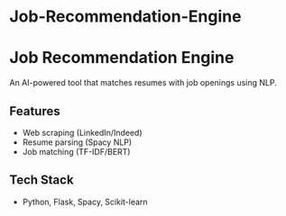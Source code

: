 # Job-Recommendation-Engine
# Job Recommendation Engine  
An AI-powered tool that matches resumes with job openings using NLP.  
## Features  
- Web scraping (LinkedIn/Indeed)  
- Resume parsing (Spacy NLP)  
- Job matching (TF-IDF/BERT)  
## Tech Stack  
- Python, Flask, Spacy, Scikit-learn  
